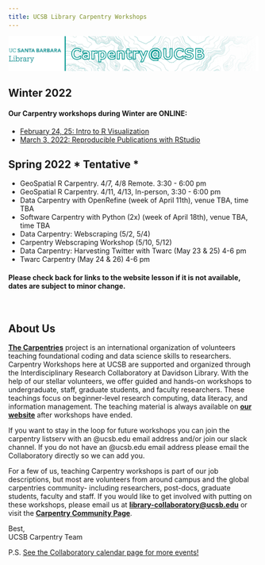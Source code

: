 ```yaml
---
title: UCSB Library Carpentry Workshops
---
```

![carpentry logo](fig/banner-carpentry.png)


## Winter 2022
#### Our Carpentry workshops during Winter are ONLINE:

- [February 24, 25: Intro to R Visualization](https://ucsbcarpentry.github.io/2022-02-24-ucsb-R-online/)
- [March 3, 2022: Reproducible Publications with RStudio](https://ucsbcarpentry.github.io/2022-03-03-ucsb-rstudio-reproducibility/)

## Spring 2022 * Tentative *
- GeoSpatial R Carpentry. 4/7, 4/8 Remote. 3:30 - 6:00 pm
- GeoSpatial R Carpentry. 4/11, 4/13, In-person, 3:30 - 6:00 pm
- Data Carpentry with OpenRefine (week of April 11th), venue TBA, time TBA 
- Software Carpentry with Python (2x) (week of April 18th), venue TBA, time TBA
- Data Carpentry: Webscraping (5/2, 5/4)
- Carpentry Webscraping Workshop (5/10, 5/12)
- Data Carpentry: Harvesting Twitter with Twarc (May 23 & 25) 4-6 pm
- Twarc Carpentry (May 24 & 26) 4-6 pm


#### Please check back for links to the website lesson if it is not available, dates are subject to minor change.

<br />

## About Us
**[The Carpentries](https://carpentries.org/)** project is an international organization of volunteers teaching foundational coding and data science skills to researchers. Carpentry Workshops here at UCSB are supported and organized through the Interdisciplinary Research Collaboratory at Davidson Library.
With the help of our stellar volunteers, we offer guided and hands-on workshops to undergraduate, staff, graduate students, and faculty researchers. These teachings focus on beginner-level research computing, data literacy, and information management. The teaching material is always available on **[our website](https://ucsbcarpentry.github.io/past-workshops)** after workshops have ended.

If you want to stay in the loop for future workshops you can join the carpentry listserv with an @ucsb.edu email address and/or join our slack channel.  If you do not have an @ucsb.edu email address please email the Collaboratory directly so we can add you.

For a few of us, teaching Carpentry workshops is part of our job descriptions, but most are volunteers from around campus and the global carpentries community- including researchers, post-docs, graduate students, faculty and staff. If you would like to get involved with putting on these workshops, please email us at **library-collaboratory@ucsb.edu** or visit the **[Carpentry Community Page](https://ucsbcarpentry.github.io/community/instructors)**.

Best,
<br>
UCSB Carpentry Team

P.S. [See the Collaboratory calendar page for more events!](https://www.library.ucsb.edu/events-exhibitions?location=All&series=1218)
